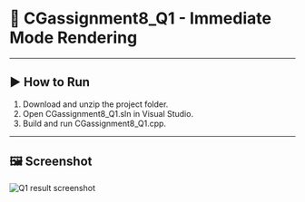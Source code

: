 # 🧪 CGassignment8_Q1 - Immediate Mode Rendering

---

## ▶️ How to Run

1. Download and unzip the project folder.
2. Open CGassignment8_Q1.sln in Visual Studio.
3. Build and run CGassignment8_Q1.cpp.

---

## 🖼️ Screenshot
![Q1 result screenshot](https://github.com/user-attachments/assets/1e65ab58-ba0d-4005-8f38-0b2a73666e4a)


